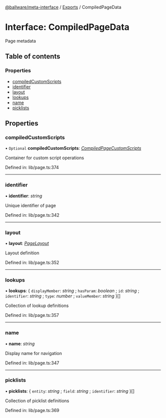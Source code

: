 [@ballware/meta-interface](../README.md) / [Exports](../modules.md) / CompiledPageData

# Interface: CompiledPageData

Page metadata

## Table of contents

### Properties

- [compiledCustomScripts](compiledpagedata.md#compiledcustomscripts)
- [identifier](compiledpagedata.md#identifier)
- [layout](compiledpagedata.md#layout)
- [lookups](compiledpagedata.md#lookups)
- [name](compiledpagedata.md#name)
- [picklists](compiledpagedata.md#picklists)

## Properties

### compiledCustomScripts

• `Optional` **compiledCustomScripts**: [*CompiledPageCustomScripts*](compiledpagecustomscripts.md)

Container for custom script operations

Defined in: lib/page.ts:374

___

### identifier

• **identifier**: *string*

Unique identifier of page

Defined in: lib/page.ts:342

___

### layout

• **layout**: [*PageLayout*](pagelayout.md)

Layout definition

Defined in: lib/page.ts:352

___

### lookups

• **lookups**: { `displayMember`: *string* ; `hasParam`: *boolean* ; `id`: *string* ; `identifier`: *string* ; `type`: *number* ; `valueMember`: *string*  }[]

Collection of lookup definitions

Defined in: lib/page.ts:357

___

### name

• **name**: *string*

Display name for navigation

Defined in: lib/page.ts:347

___

### picklists

• **picklists**: { `entity`: *string* ; `field`: *string* ; `identifier`: *string*  }[]

Collection of picklist definitions

Defined in: lib/page.ts:369
